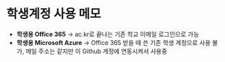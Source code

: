 # 학생계정 사용 메모

- **학생용 Office 365** -> ac.kr로 끝나는 기존 학교 이메일 로그인으로 가능
- **학생용 Microsoft Azure** -> Office 365 받을 때 쓴 기존 학생 계정으로 사용 불가, 메일 주소는 같지만 이 Github 계정에 연동시켜서 사용중
